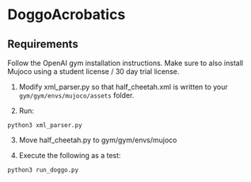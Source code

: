 # DoggoAcrobatics

## Requirements
Follow the OpenAI gym installation instructions. Make sure to also install Mujoco using a student license / 30 day trial license.

1. Modify xml_parser.py so that half_cheetah.xml is written to your ```gym/gym/envs/mujoco/assets``` folder.

2. Run:
```
python3 xml_parser.py
```

3. Move half_cheetah.py to gym/gym/envs/mujoco

4. Execute the following as a test:
```
python3 run_doggo.py
```
